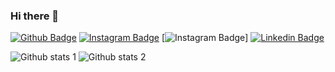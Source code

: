 ### Hi there 👋

<!--
**celilhn/celilhn** is a ✨ _special_ ✨ repository because its `README.md` (this file) appears on your GitHub profile.

Here are some ideas to get you started:

### 🔭 I’m currently working at WPP
- 🌱 I’m currently learning ...
- 👯 I’m looking to collaborate on ...
- 🤔 I’m looking for help with ...
- 💬 Ask me about ...
- 📫 How to reach me: ...
- 😄 Pronouns: ...
- ⚡ Fun fact: ...
-->

[![Github Badge](https://img.shields.io/badge/-Github-000?style=quare&labelColor=000&logo=Github&logoColor=white&link=link)]([link](https://github.com/celilhn)) 
[![Instagram Badge](https://img.shields.io/badges/-Instagram-C13584?style=flat-quare&labelColor=C13584&logo=instagram&logoColor=white&link=link)](link)
[![Instagram Badge](https://img.shields.io/badge/-Instagram-C13584?style=flat-quare&labelColor=C13584&logo=instagram&logoColor=white&link=[link](https://www.instagram.com/celilhn/))]
[![Linkedin Badge](https://img.shields.io/badge/-Linkedin-757575?style=flat-quare&labelColor=757575&logo=Medium&logoColor=white&link=link)]([link](https://www.linkedin.com/in/celilhn/)) 


![Github stats 1](https://github-readme-stats.vercel.app/api?username=celilhn&show_icons=true&theme=gradient) 
![Github stats 2](https://github-readme-stats.vercel.app/api?username=celilhn&show_icons=true&theme=radical)
